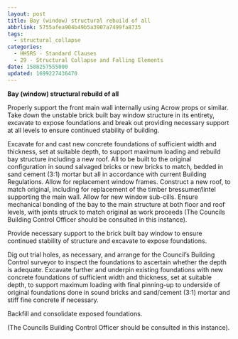 ```yaml
---
layout: post
title: Bay (window) structural rebuild of all
abbrlink: 5755afea904b49b5a3907a7499fa8735
tags:
  - structural_collapse
categories:
  - HHSRS - Standard Clauses
  - 29 - Structural Collapse and Falling Elements
date: 1588257555000
updated: 1699227436470
---
```


**Bay (window) structural rebuild of all**

Properly support the front main wall internally using Acrow props or similar. Take down the unstable brick built bay window structure in its entirety, excavate to expose foundations and break out providing necessary support at all levels to ensure continued stability of building.

Excavate for and cast new concrete foundations of sufficient width and thickness, set at suitable depth, to support maximum loading and rebuild bay structure including a new roof. All to be built to the original configuration in sound salvaged bricks or new bricks to match, bedded in sand cement (3:1) mortar but all in accordance with current Building Regulations. Allow for replacement window frames. Construct a new roof, to match original, including for replacement of the timber bressumer/lintel supporting the main wall. Allow for new window sub-cills. Ensure mechanical bonding of the bay to the main structure at both floor and roof levels, with joints struck to match original as work proceeds (The Councils Building Control Officer should be consulted in this instance).

Provide necessary support to the brick built bay window to ensure continued stability of structure and excavate to expose foundations.

Dig out trial holes, as necessary, and arrange for the Council’s Building Control surveyor to inspect the foundations to ascertain whether the depth is adequate. Excavate further and underpin existing foundations with new concrete foundations of sufficient width and thickness, set at suitable depth, to support maximum loading with final pinning-up to underside of original foundations done in sound bricks and sand/cement (3:1) mortar and stiff fine concrete if necessary.

Backfill and consolidate exposed foundations.

(The Councils Building Control Officer should be consulted in this instance).
